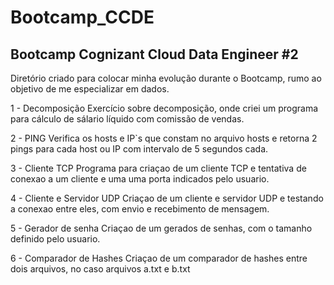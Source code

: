 # Bootcamp_CCDE
## Bootcamp Cognizant Cloud Data Engineer #2
Diretório criado para colocar minha evolução durante o Bootcamp, rumo ao objetivo de me especializar em dados.

1 - Decomposição
    Exercício sobre decomposição, onde criei um programa para cálculo de sálario líquido com comissão de vendas.

2 - PING
    Verifica os hosts e IP`s que constam no arquivo hosts e retorna 2 pings para cada host ou IP com intervalo de 5 segundos cada.

3 - Cliente TCP
    Programa para criaçao de um cliente TCP e tentativa de conexao a um cliente e uma uma porta indicados pelo usuario.

4 - Cliente e Servidor UDP
    Criaçao de um cliente e servidor UDP e testando a conexao entre eles, com envio e recebimento de mensagem.

5 - Gerador de senha
    Criaçao de um gerados de senhas, com o tamanho definido pelo usuario.

6 - Comparador de Hashes
    Criaçao de um comparador de hashes entre dois arquivos, no caso arquivos a.txt e b.txt